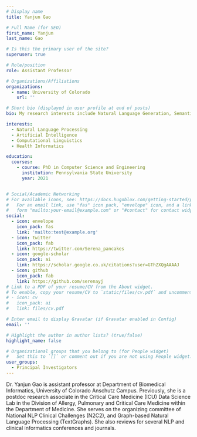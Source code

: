 ```yaml
---
# Display name
title: Yanjun Gao

# Full Name (for SEO)
first_name: Yanjun 
last_name: Gao

# Is this the primary user of the site?
superuser: true

# Role/position
role: Assistant Professor

# Organizations/Affiliations
organizations:
  - name: University of Colorado 
    url: ''

# Short bio (displayed in user profile at end of posts)
bio: My research interests include Natural Language Generation, Semantic Representation, Summarization Evaluation, Graph-based NLP, and AI applications in medicine and education. 

interests:
  - Natural Language Processing 
  - Artificial Intelligence
  - Computational Linguistics
  - Health Informatics 

education:
  courses:
    - course: PhD in Computer Science and Engineering 
      institution: Pennsylvania State University
      year: 2021


# Social/Academic Networking
# For available icons, see: https://docs.hugoblox.com/getting-started/page-builder/#icons
#   For an email link, use "fas" icon pack, "envelope" icon, and a link in the
#   form "mailto:your-email@example.com" or "#contact" for contact widget.
social:
  - icon: envelope
    icon_pack: fas
    link: 'mailto:test@example.org'
  - icon: twitter
    icon_pack: fab
    link: https://twitter.com/Serena_pancakes
  - icon: google-scholar
    icon_pack: ai
    link: https://scholar.google.co.uk/citations?user=GThZXQgAAAAJ
  - icon: github
    icon_pack: fab
    link: https://github.com/serenayj
# Link to a PDF of your resume/CV from the About widget.
# To enable, copy your resume/CV to `static/files/cv.pdf` and uncomment the lines below.
# - icon: cv
#   icon_pack: ai
#   link: files/cv.pdf

# Enter email to display Gravatar (if Gravatar enabled in Config)
email: ''

# Highlight the author in author lists? (true/false)
highlight_name: false

# Organizational groups that you belong to (for People widget)
#   Set this to `[]` or comment out if you are not using People widget.
user_groups:
  - Principal Investigators
---
```


Dr. Yanjun Gao is assistant professor at Department of Biomedical Informatics, University of Colorado Anschutz Campus. Previously, she is a postdoc research associate in the Critical Care Medicine (ICU) Data Science Lab in the Division of Allergy, Pulmonary and Critical Care Medicine within the Department of Medicine. She serves on the organizing committee of National NLP Clinical Challenges (N2C2), and Graph-based Natural Language Processing (TextGraphs). She also reviews for several NLP and clinical informatics conferences and journals. 
